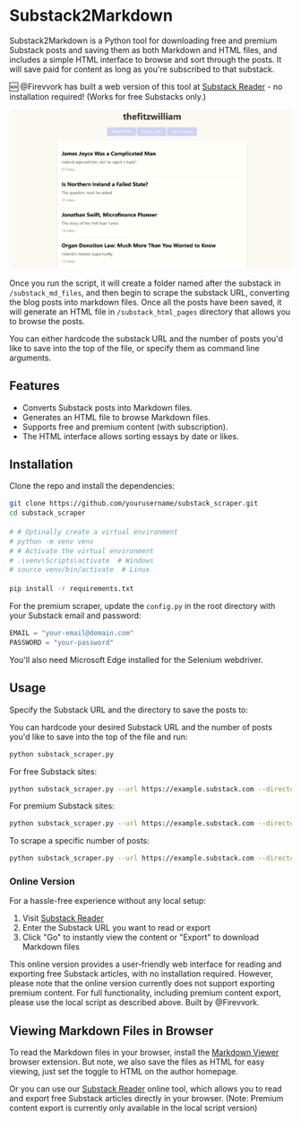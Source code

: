 ﻿# Substack2Markdown

Substack2Markdown is a Python tool for downloading free and premium Substack posts and saving them as both Markdown and 
HTML files, and includes a simple HTML interface to browse and sort through the posts. It will save paid for content as 
long as you're subscribed to that substack. 

🆕 @Firevvork has built a web version of this tool at [Substack Reader](https://www.substacktools.com/reader) - no 
installation required! (Works for free Substacks only.)


![Substack2Markdown Interface](./assets/images/screenshot.png)

Once you run the script, it will create a folder named after the substack in `/substack_md_files`,
and then begin to scrape the substack URL, converting the blog posts into markdown files. Once all the posts have been
saved, it will generate an HTML file in `/substack_html_pages` directory that allows you to browse the posts.

You can either hardcode the substack URL and the number of posts you'd like to save into the top of the file, or 
specify them as command line arguments.

## Features

- Converts Substack posts into Markdown files.
- Generates an HTML file to browse Markdown files.
- Supports free and premium content (with subscription).
- The HTML interface allows sorting essays by date or likes.

## Installation

Clone the repo and install the dependencies:

```bash
git clone https://github.com/yourusername/substack_scraper.git
cd substack_scraper

# # Optinally create a virtual environment
# python -m venv venv
# # Activate the virtual environment
# .\venv\Scripts\activate  # Windows
# source venv/bin/activate  # Linux

pip install -r requirements.txt
```

For the premium scraper, update the `config.py` in the root directory with your Substack email and password:

```python
EMAIL = "your-email@domain.com"
PASSWORD = "your-password"
```

You'll also need Microsoft Edge installed for the Selenium webdriver.

## Usage

Specify the Substack URL and the directory to save the posts to:

You can hardcode your desired Substack URL and the number of posts you'd like to save into the top of the file and run:
```bash
python substack_scraper.py
```

For free Substack sites:

```bash
python substack_scraper.py --url https://example.substack.com --directory /path/to/save/posts
```

For premium Substack sites:

```bash
python substack_scraper.py --url https://example.substack.com --directory /path/to/save/posts --premium
```

To scrape a specific number of posts:

```bash
python substack_scraper.py --url https://example.substack.com --directory /path/to/save/posts --number 5
```

### Online Version

For a hassle-free experience without any local setup:

1. Visit [Substack Reader](https://www.substacktools.com/reader)
2. Enter the Substack URL you want to read or export
3. Click "Go" to instantly view the content or "Export" to download Markdown files

This online version provides a user-friendly web interface for reading and exporting free Substack articles, with no installation required. However, please note that the online version currently does not support exporting premium content. For full functionality, including premium content export, please use the local script as described above. Built by @Firevvork. 

## Viewing Markdown Files in Browser

To read the Markdown files in your browser, install the [Markdown Viewer](https://chromewebstore.google.com/detail/markdown-viewer/ckkdlimhmcjmikdlpkmbgfkaikojcbjk)
browser extension. But note, we also save the files as HTML for easy viewing, 
just set the toggle to HTML on the author homepage. 

Or you can use our [Substack Reader](https://www.substacktools.com/reader) online tool, which allows you to read and export free Substack articles directly in your browser. (Note: Premium content export is currently only available in the local script version)
